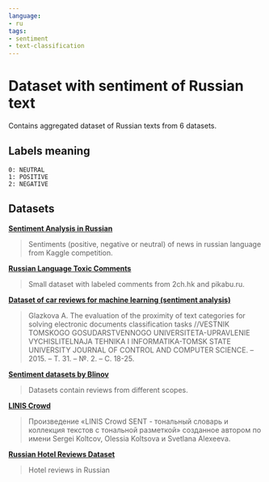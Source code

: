 ```yaml
---
language:
- ru
tags:
- sentiment
- text-classification
---
```


# Dataset with sentiment of Russian text
Contains aggregated dataset of Russian texts from 6 datasets.

## Labels meaning
    0: NEUTRAL
    1: POSITIVE
    2: NEGATIVE

## Datasets

**[Sentiment Analysis in Russian](https://www.kaggle.com/c/sentiment-analysis-in-russian/data)**

> Sentiments (positive, negative or neutral) of news in russian language from Kaggle competition.

**[Russian Language Toxic Comments](https://www.kaggle.com/blackmoon/russian-language-toxic-comments/)**

> Small dataset with labeled comments from 2ch.hk and pikabu.ru.

**[Dataset of car reviews for machine learning (sentiment analysis)](https://github.com/oldaandozerskaya/auto_reviews)**

> Glazkova A. The evaluation of the proximity of text categories for solving electronic documents classification tasks //VESTNIK TOMSKOGO GOSUDARSTVENNOGO UNIVERSITETA-UPRAVLENIE VYCHISLITELNAJA TEHNIKA I INFORMATIKA-TOMSK STATE UNIVERSITY JOURNAL OF CONTROL AND COMPUTER SCIENCE. – 2015. – Т. 31. – №. 2. – С. 18-25.

**[Sentiment datasets by Blinov](https://github.com/natasha/corus/issues/14)**

> Datasets contain reviews from different scopes.

**[LINIS Crowd](http://www.linis-crowd.org/)**

> Произведение «LINIS Crowd SENT - тональный словарь и коллекция текстов с тональной разметкой» созданное автором по имени Sergei Koltcov, Olessia Koltsova и Svetlana Alexeeva.

**[Russian Hotel Reviews Dataset](https://drive.google.com/drive/folders/17sa3h4XHcG0MJGrbfOsbL-kDW29CuJul)**

> Hotel reviews in Russian